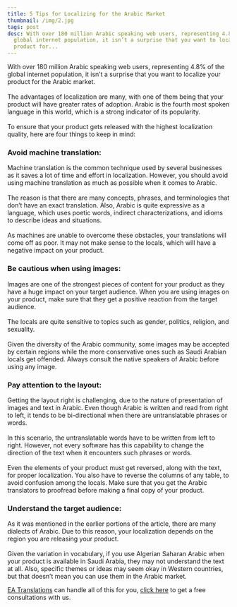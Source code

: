 ```yaml
---
title: 5 Tips for Localizing for the Arabic Market
thumbnail: /img/2.jpg
tags: post
desc: With over 180 million Arabic speaking web users, representing 4.8% of the
  global internet population, it isn’t a surprise that you want to localize your
  product for...
---
```

<!--StartFragment-->

With over 180 million Arabic speaking web users, representing 4.8% of the global internet population, it isn’t a surprise that you want to localize your product for the Arabic market.\
\
The advantages of localization are many, with one of them being that your product will have greater rates of adoption. Arabic is the fourth most spoken language in this world, which is a strong indicator of its popularity.\
\
To ensure that your product gets released with the highest localization quality, here are four things to keep in mind:

### Avoid machine translation:

Machine translation is the common technique used by several businesses as it saves a lot of time and effort in localization. However, you should avoid using machine translation as much as possible when it comes to Arabic.\
\
The reason is that there are many concepts, phrases, and terminologies that don’t have an exact translation. Also, Arabic is quite expressive as a language, which uses poetic words, indirect characterizations, and idioms to describe ideas and situations.\
\
As machines are unable to overcome these obstacles, your translations will come off as poor. It may not make sense to the locals, which will have a negative impact on your product.

### Be cautious when using images:

Images are one of the strongest pieces of content for your product as they have a huge impact on your target audience. When you are using images on your product, make sure that they get a positive reaction from the target audience.\
\
The locals are quite sensitive to topics such as gender, politics, religion, and sexuality.\
\
Given the diversity of the Arabic community, some images may be accepted by certain regions while the more conservative ones such as Saudi Arabian locals get offended. Always consult the native speakers of Arabic before using any image.

### Pay attention to the layout:

Getting the layout right is challenging, due to the nature of presentation of images and text in Arabic. Even though Arabic is written and read from right to left, it tends to be bi-directional when there are untranslatable phrases or words.\
\
In this scenario, the untranslatable words have to be written from left to right. However, not every software has this capability to change the direction of the text when it encounters such phrases or words.\
\
Even the elements of your product must get reversed, along with the text, for proper localization. You also have to reverse the columns of any table, to avoid confusion among the locals. Make sure that you get the Arabic translators to proofread before making a final copy of your product.

### Understand the target audience:

As it was mentioned in the earlier portions of the article, there are many dialects of Arabic. Due to this reason, your localization depends on the region you are releasing your product.\
\
Given the variation in vocabulary, if you use Algerian Saharan Arabic when your product is available in Saudi Arabia, they may not understand the text at all. Also, specific themes or ideas may seem okay in Western countries, but that doesn’t mean you can use them in the Arabic market.



[EA Translations](https://englisharabictranslations.com/) can handle all of this for you, [click here](https://englisharabictranslations.com/) to get a free consultations with us.

<!--EndFragment-->